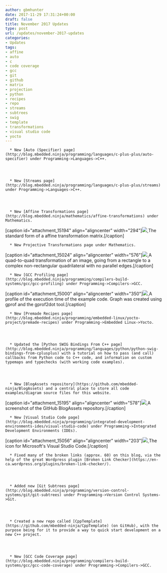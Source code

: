 ```yaml
---
author: gbmhunter
date: 2017-11-29 17:31:24+00:00
draft: false
title: November 2017 Updates
type: post
url: /updates/november-2017-updates
categories:
- Updates
tags:
- affine
- auto
- c
- code coverage
- gcc
- git
- github
- matrix
- projection
- python
- recipes
- repo
- streams
- subtrees
- swig
- template
- transformations
- visual studio code
- yocto
---
```



	  * New [Auto (Specifier) page](http://blog.mbedded.ninja/programming/languages/c-plus-plus/auto-specifier) under Programming->Languages->C++.  

  


	  * New [Streams page](http://blog.mbedded.ninja/programming/languages/c-plus-plus/streams) under Programming->Languages->C++.  

  


	  * New [Affine Transformations page](http://blog.mbedded.ninja/mathematics/affine-transformations) under Mathematics.
[caption id="attachment_15194" align="aligncenter" width="294"][![](/images/2017/12/affine-transformation-matrix-latex.png)
](/images/2017/12/affine-transformation-matrix-latex.png) The standard form of a affine transformation matrix.[/caption]

	  * New Projective Transformations page under Mathematics.
[caption id="attachment_15024" align="aligncenter" width="576"][![](/images/2017/11/quad-to-quad-transformation-complex-image.png)
](/images/2017/11/quad-to-quad-transformation-complex-image.png) A quad-to-quad transformation of an image, going from a rectangle to a complex non-rectangular quadrilateral with no parallel edges.[/caption]

	  * New [GCC Profiling page](http://blog.mbedded.ninja/programming/compilers-build-systems/gcc/gcc-profiling) under Programming->Compilers->GCC.
[caption id="attachment_15000" align="aligncenter" width="350"][![](/images/2017/11/gprof2dot-profiling-dot-graph.png)
](/images/2017/11/gprof2dot-profiling-dot-graph.png) A profile of the execution time of the example code. Graph was created using gprof and the gprof2dot tool.[/caption]

	  * New [Premade Recipes page](http://blog.mbedded.ninja/programming/embedded-linux/yocto-project/premade-recipes) under Programming->Embedded Linux->Yocto.  

  


	  * Updated the [Python SWIG Bindings From C++ page](http://blog.mbedded.ninja/programming/languages/python/python-swig-bindings-from-cplusplus) with a tutorial on how to pass (and call) callbacks from Python code to C++ code, and information on custom typemaps and typechecks (with working code examples).  

  


	  * New [BlogAssets repository](https://github.com/mbedded-ninja/BlogAssets) and a central place to store all code examples/diagram source files for this website.
[caption id="attachment_15195" align="aligncenter" width="578"][![](/images/2017/12/github-blog-assets-homepage-repo-screenshot.png)
](/images/2017/12/github-blog-assets-homepage-repo-screenshot.png) A screenshot of the GitHub BlogAssets repository.[/caption]

	  * New [Visual Studio Code page](http://blog.mbedded.ninja/programming/integrated-development-environments-ides/visual-studio-code) under Programming->Integrated Development Environments (IDEs).
[caption id="attachment_15056" align="aligncenter" width="203"][![](/images/2017/11/visual-studio-code-icon-large.png)
](/images/2017/11/visual-studio-code-icon-large.png) The icon for Microsoft's Visual Studio Code.[/caption]

	  * Fixed many of the broken links (approx. 60) on this blog, via the help of the great Wordpress plugin [Broken Link Checker](https://en-ca.wordpress.org/plugins/broken-link-checker/).  

  


	  * Added new [Git Subtrees page](http://blog.mbedded.ninja/programming/version-control-systems/git/git-subtrees) under Programming->Version Control Systems->Git.  

  


	  * Created a new repo called [CppTemplate](https://github.com/mbedded-ninja/CppTemplate) (on GitHub), with the purpose being for it to provide a way to quick start development on a new C++ project.  

  


	  * New [GCC Code Coverage page](http://blog.mbedded.ninja/programming/compilers-build-systems/gcc/gcc-code-coverage) under Programming->Compilers->GCC.


